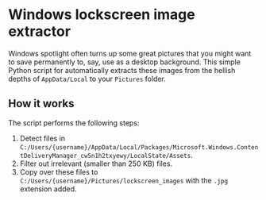 # Windows lockscreen image extractor

Windows spotlight often turns up some great pictures that you might want to save permanently to, say, use as a desktop background. This simple Python script for automatically extracts these images from the hellish depths of `AppData/Local` to your `Pictures` folder.

## How it works
The script performs the following steps:
1. Detect files in `C:/Users/{username}/AppData/Local/Packages/Microsoft.Windows.ContentDeliveryManager_cw5n1h2txyewy/LocalState/Assets`.
2. Filter out irrelevant (smaller than 250 KB) files.
3. Copy over these files to `C:/Users/{username}/Pictures/lockscreen_images` with the `.jpg` extension added.
